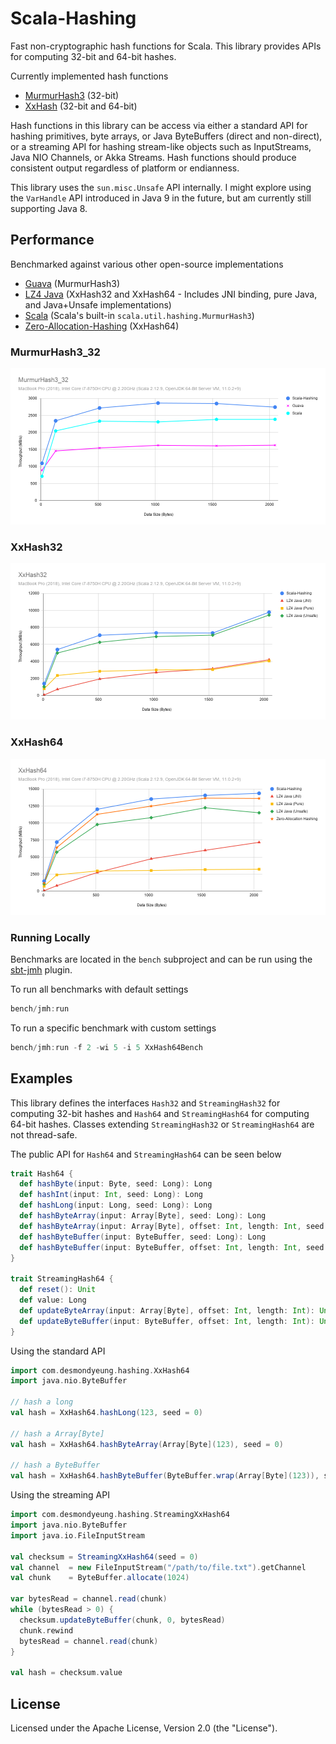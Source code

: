 # Scala-Hashing

Fast non-cryptographic hash functions for Scala. This library provides APIs for computing 32-bit and 64-bit hashes.

Currently implemented hash functions
* [MurmurHash3](https://github.com/aappleby/smhasher) (32-bit)
* [XxHash](https://github.com/Cyan4973/xxHash) (32-bit and 64-bit)

Hash functions in this library can be access via either a standard API for hashing primitives, byte arrays, or Java ByteBuffers (direct and non-direct), or a streaming API for hashing stream-like objects such as InputStreams, Java NIO Channels, or Akka Streams. Hash functions should produce consistent output regardless of platform or endianness.

This library uses the `sun.misc.Unsafe` API internally. I might explore using the `VarHandle` API introduced in Java 9 in the future, but am currently still supporting Java 8.

## Performance

Benchmarked against various other open-source implementations
* [Guava](https://github.com/google/guava) (MurmurHash3)
* [LZ4 Java](https://github.com/lz4/lz4-java) (XxHash32 and XxHash64 - Includes JNI binding, pure Java, and Java+Unsafe implementations)
* [Scala](https://github.com/scala/scala) (Scala's built-in `scala.util.hashing.MurmurHash3`)
* [Zero-Allocation-Hashing](https://github.com/OpenHFT/Zero-Allocation-Hashing) (XxHash64)

### MurmurHash3_32
![MurmurHash3_32](https://github.com/desmondyeung/scala-hashing/blob/master/bench/src/main/resource/results/MurmurHash3_32.png)

### XxHash32
![XxHash32](https://github.com/desmondyeung/scala-hashing/blob/master/bench/src/main/resource/results/XxHash32.png)

### XxHash64
![XxHash64](https://github.com/desmondyeung/scala-hashing/blob/master/bench/src/main/resource/results/XxHash64.png)


### Running Locally

Benchmarks are located in the `bench` subproject and can be run using the [sbt-jmh](https://github.com/ktoso/sbt-jmh) plugin.

To run all benchmarks with default settings
```sbt
bench/jmh:run
```
To run a specific benchmark with custom settings
```sbt
bench/jmh:run -f 2 -wi 5 -i 5 XxHash64Bench
```

## Examples

This library defines the interfaces `Hash32` and `StreamingHash32` for computing 32-bit hashes and `Hash64` and `StreamingHash64` for computing 64-bit hashes. Classes extending `StreamingHash32` or `StreamingHash64` are not thread-safe.

The public API for `Hash64` and `StreamingHash64` can be seen below
```scala
trait Hash64 {
  def hashByte(input: Byte, seed: Long): Long
  def hashInt(input: Int, seed: Long): Long
  def hashLong(input: Long, seed: Long): Long
  def hashByteArray(input: Array[Byte], seed: Long): Long
  def hashByteArray(input: Array[Byte], offset: Int, length: Int, seed: Long): Long
  def hashByteBuffer(input: ByteBuffer, seed: Long): Long
  def hashByteBuffer(input: ByteBuffer, offset: Int, length: Int, seed: Long): Long
}

trait StreamingHash64 {
  def reset(): Unit
  def value: Long
  def updateByteArray(input: Array[Byte], offset: Int, length: Int): Unit
  def updateByteBuffer(input: ByteBuffer, offset: Int, length: Int): Unit
}
```

Using the standard API
```scala
import com.desmondyeung.hashing.XxHash64
import java.nio.ByteBuffer

// hash a long
val hash = XxHash64.hashLong(123, seed = 0)

// hash a Array[Byte]
val hash = XxHash64.hashByteArray(Array[Byte](123), seed = 0)

// hash a ByteBuffer
val hash = XxHash64.hashByteBuffer(ByteBuffer.wrap(Array[Byte](123)), seed = 0)
```

Using the streaming API
```scala
import com.desmondyeung.hashing.StreamingXxHash64
import java.nio.ByteBuffer
import java.io.FileInputStream

val checksum = StreamingXxHash64(seed = 0)
val channel  = new FileInputStream("/path/to/file.txt").getChannel
val chunk    = ByteBuffer.allocate(1024)

var bytesRead = channel.read(chunk)
while (bytesRead > 0) {
  checksum.updateByteBuffer(chunk, 0, bytesRead)
  chunk.rewind
  bytesRead = channel.read(chunk)
}

val hash = checksum.value
```

## License

Licensed under the Apache License, Version 2.0 (the "License").
